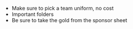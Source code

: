 * Make sure to pick a team uniform, no cost
* Important folders
* Be sure to take the gold from the sponsor sheet